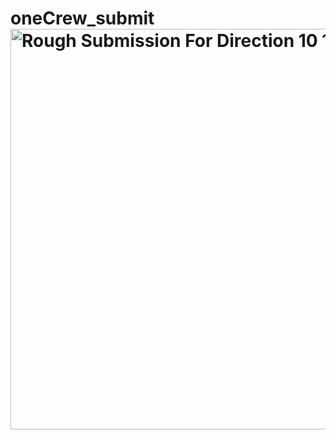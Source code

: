 # oneCrew_submit<img width="641" alt="Rough Submission For Direction 10 17 58 AM" src="https://user-images.githubusercontent.com/15834848/157094021-bb6f6f7e-a627-430f-a054-fba7a3558814.png">
